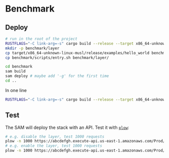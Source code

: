 # Benchmark

## Deploy

```bash
# run in the root of the project
RUSTFLAGS="-C link-arg=-s" cargo build --release --target x86_64-unknown-linux-musl --example hello_world
mkdir -p benchmark/layer
cp target/x86_64-unknown-linux-musl/release/examples/hello_world benchmark/layer/
cp benchmark/scripts/entry.sh benchmark/layer/

cd benchmark
sam build
sam deploy # maybe add '-g' for the first time
cd ..
```

In one line

```bash
RUSTFLAGS="-C link-arg=-s" cargo build --release --target x86_64-unknown-linux-musl --example hello_world && mkdir -p benchmark/layer && cp target/x86_64-unknown-linux-musl/release/examples/hello_world benchmark/layer/ && cp benchmark/scripts/entry.sh benchmark/layer/ && cd benchmark && sam build && sam deploy && cd ..
```

## Test

The SAM will deploy the stack with an API. Test it with [`plow`](https://github.com/six-ddc/plow):

```bash
# e.g. disable the layer, test 1000 requests
plow -n 1000 https://abcdefgh.execute-api.us-east-1.amazonaws.com/Prod/disabled
# e.g. enable the layer, test 1000 requests
plow -n 1000 https://abcdefgh.execute-api.us-east-1.amazonaws.com/Prod/enabled
```
